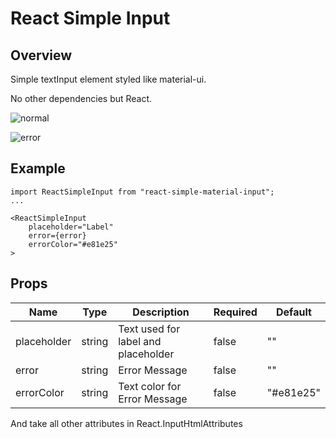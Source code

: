 # React Simple Input

## Overview

Simple textInput element styled like material-ui.

No other dependencies but React.

![normal](https://user-images.githubusercontent.com/31322144/162106606-05b23857-a0a0-4e1c-bb7a-5356133c9c5a.gif)

![error](https://user-images.githubusercontent.com/31322144/162106621-81e0d892-4221-4a5a-81fd-7189f906e71a.gif)

## Example

```
import ReactSimpleInput from "react-simple-material-input";
...

<ReactSimpleInput
	placeholder="Label"
	error={error}
	errorColor="#e81e25"
>
```

## Props

| Name        | Type   | Description                         | Required | Default   |
| ----------- | ------ | ----------------------------------- | -------- | --------- |
| placeholder | string | Text used for label and placeholder | false    | ""        |
| error       | string | Error Message                       | false    | ""        |
| errorColor  | string | Text color for Error Message        | false    | "#e81e25" |

And take all other attributes in React.InputHtmlAttributes
